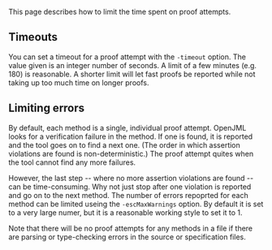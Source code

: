 
This page describes how to limit the time spent on proof attempts.

## Timeouts

You can set a timeout for a proof attempt with the `-timeout` option.
The value given is an integer number of seconds. A limit of a few minutes 
(e.g. 180) is reasonable. A shorter limit will let fast proofs be reported
while not taking up too much time on longer proofs. 

## Limiting errors

By default, each method is a single, individual proof attempt. OpenJML
looks for a verification failure in the method. If one is found, it is reported
and the tool goes on to find a next one. (The order in which assertion violations
are found is non-deterministic.) The proof attempt quites when the tool cannot
find any more failures.

However, the last step -- where no more assertion violations are found --
can be time-consuming. Why not just stop after one violation is reported and go on to the next method.
The number of errors repoprted for each method can be limited useing the 
`-escMaxWarnings` option. By default it is set to a very large numer,
but it is a reasonable working style to set it to 1.

Note that there will be no proof attempts for any methods in a file if there
are parsing or type-checking errors in the source or specification files.
